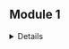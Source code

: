 ## Module 1
<details>
* Create a simple pipeline for automating work with a machine learning model.
  
* Different stages of the machine learning pipeline are described in different Python scripts, which are then connected into a unified sequence of actions using a Bash script.
  
* All files should be placed in the "lab1" subdirectory of the root directory.

Stages:

1. Create a Python script (data_creation.py) that generates various datasets describing a certain process (e.g., daily temperature changes). There should be several datasets, and some of them can include anomalies or noise. Some of the datasets should be saved in the "train" folder, and another part in the "test" folder. One way to complete this stage is by downloading a dataset from the network and splitting it into a test and training set. Please note that the file must be accessible, and the download methods should be available in Ubuntu or can be installed via pip in the pipeline.sh file.
2. Create a Python script (data_preprocessing.py) that performs data preprocessing, for example, using sklearn.preprocessing.StandardScaler. Transformations are applied to both the test and training datasets.
3. Create a Python script (model_preparation.py) that creates and trains a machine learning model on the constructed data from the "train" folder. You can use pickle to save the model to a file (see example).
4. Create a Python script (model_testing.py) to test the machine learning model on the constructed data from the "test" folder.
Write a Bash script (pipeline.sh) that sequentially runs all Python scripts. If necessary, make the script more complex. As a result of running the script, one line with the metric evaluation on your model is printed to the standard output, for example:
```shell
Model test accuracy is: 0.876
```
</details>
